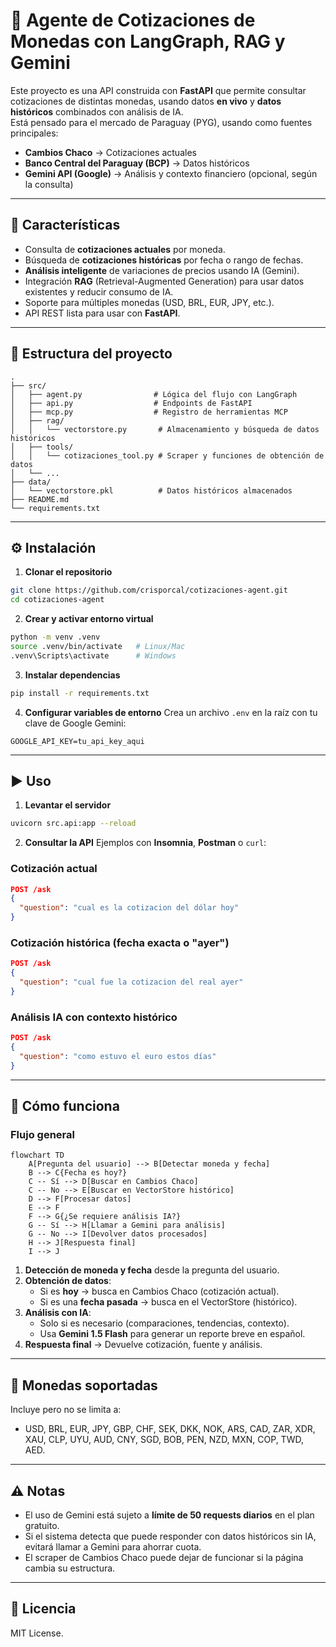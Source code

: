 
# 💱 Agente de Cotizaciones de Monedas con LangGraph, RAG y Gemini

Este proyecto es una API construida con **FastAPI** que permite consultar cotizaciones de distintas monedas, usando datos **en vivo** y **datos históricos** combinados con análisis de IA.  
Está pensado para el mercado de Paraguay (PYG), usando como fuentes principales:

- **Cambios Chaco** → Cotizaciones actuales
- **Banco Central del Paraguay (BCP)** → Datos históricos
- **Gemini API (Google)** → Análisis y contexto financiero (opcional, según la consulta)

---

## 🚀 Características

- Consulta de **cotizaciones actuales** por moneda.
- Búsqueda de **cotizaciones históricas** por fecha o rango de fechas.
- **Análisis inteligente** de variaciones de precios usando IA (Gemini).
- Integración **RAG** (Retrieval-Augmented Generation) para usar datos existentes y reducir consumo de IA.
- Soporte para múltiples monedas (USD, BRL, EUR, JPY, etc.).
- API REST lista para usar con **FastAPI**.

---

## 📂 Estructura del proyecto

```
.
├── src/
│   ├── agent.py                # Lógica del flujo con LangGraph
│   ├── api.py                  # Endpoints de FastAPI
│   ├── mcp.py                  # Registro de herramientas MCP
│   ├── rag/
│   │   └── vectorstore.py       # Almacenamiento y búsqueda de datos históricos
│   ├── tools/
│   │   └── cotizaciones_tool.py # Scraper y funciones de obtención de datos
│   └── ...
├── data/
│   └── vectorstore.pkl          # Datos históricos almacenados
├── README.md
└── requirements.txt

```

---

## ⚙️ Instalación

1. **Clonar el repositorio**
```bash
git clone https://github.com/crisporcal/cotizaciones-agent.git
cd cotizaciones-agent
```

2. **Crear y activar entorno virtual**
```bash
python -m venv .venv
source .venv/bin/activate   # Linux/Mac
.venv\Scripts\activate      # Windows
```

3. **Instalar dependencias**
```bash
pip install -r requirements.txt
```

4. **Configurar variables de entorno**
Crea un archivo `.env` en la raíz con tu clave de Google Gemini:
```
GOOGLE_API_KEY=tu_api_key_aqui
```

---

## ▶️ Uso

1. **Levantar el servidor**
```bash
uvicorn src.api:app --reload
```

2. **Consultar la API**
Ejemplos con **Insomnia**, **Postman** o `curl`:

### Cotización actual
```json
POST /ask
{
  "question": "cual es la cotizacion del dólar hoy"
}
```

### Cotización histórica (fecha exacta o "ayer")
```json
POST /ask
{
  "question": "cual fue la cotizacion del real ayer"
}
```

### Análisis IA con contexto histórico
```json
POST /ask
{
  "question": "como estuvo el euro estos días"
}
```

---

## 🧠 Cómo funciona

### Flujo general
```mermaid
flowchart TD
    A[Pregunta del usuario] --> B[Detectar moneda y fecha]
    B --> C{Fecha es hoy?}
    C -- Sí --> D[Buscar en Cambios Chaco]
    C -- No --> E[Buscar en VectorStore histórico]
    D --> F[Procesar datos]
    E --> F
    F --> G{¿Se requiere análisis IA?}
    G -- Sí --> H[Llamar a Gemini para análisis]
    G -- No --> I[Devolver datos procesados]
    H --> J[Respuesta final]
    I --> J
```

1. **Detección de moneda y fecha** desde la pregunta del usuario.
2. **Obtención de datos**:
   - Si es **hoy** → busca en Cambios Chaco (cotización actual).
   - Si es una **fecha pasada** → busca en el VectorStore (histórico).
3. **Análisis con IA**:
   - Solo si es necesario (comparaciones, tendencias, contexto).
   - Usa **Gemini 1.5 Flash** para generar un reporte breve en español.
4. **Respuesta final** → Devuelve cotización, fuente y análisis.

---

## 📌 Monedas soportadas
Incluye pero no se limita a:
- USD, BRL, EUR, JPY, GBP, CHF, SEK, DKK, NOK, ARS, CAD, ZAR, XDR, XAU, CLP, UYU, AUD, CNY, SGD, BOB, PEN, NZD, MXN, COP, TWD, AED.

---

## ⚠️ Notas
- El uso de Gemini está sujeto a **límite de 50 requests diarios** en el plan gratuito.
- Si el sistema detecta que puede responder con datos históricos sin IA, evitará llamar a Gemini para ahorrar cuota.
- El scraper de Cambios Chaco puede dejar de funcionar si la página cambia su estructura.

---

## 📜 Licencia
MIT License.
